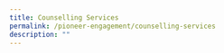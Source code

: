 ```yaml
---
title: Counselling Services
permalink: /pioneer-engagement/counselling-services
description: ""
---
```


